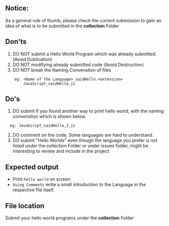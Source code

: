 ## Notice:
As a general rule of thumb, please check the current submission to gain an idea of what is to be submitted
in the **collection** Folder

## Don'ts

1. DO NOT submit a Hello World Program which was already submitted. (Avoid Dublication)
2. DO NOT modifying already submitted code (Avoid Destruction)
3. DO NOT break the Naming Convenstion of files 
```
    eg: <Name of the Language>_saidHello.<extension>
        JavaScript_saidHello.js
```
## Do's
1. DO submit If you found another way to print hello world, with the naming convenstion
    which is shown below.
 ```
   eg: JavaScript_saidHello_2.js
```
2. DO comment on the code, Some languages are hard to understand.
3. DO submit "Hello Worlds" even though the language you prefer is not listed under the collection Folder
   or under issues folder, might be interesting to review and include in the project.
    
## Expected output

- Print `hello world` on screen
- ```Using Comments``` write a small introduction to the Language in the respective file itself.

## File location

Submit your hello world programs under the **collection** Folder
